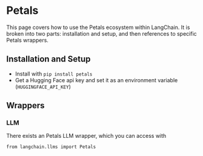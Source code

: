 Petals
======

This page covers how to use the Petals ecosystem within LangChain. It is broken into two parts: installation and setup, and then references to specific Petals wrappers.

Installation and Setup[​](#installation-and-setup "Direct link to Installation and Setup")
------------------------------------------------------------------------------------------

*   Install with `pip install petals`
*   Get a Hugging Face api key and set it as an environment variable (`HUGGINGFACE_API_KEY`)

Wrappers[​](#wrappers "Direct link to Wrappers")
------------------------------------------------

### LLM[​](#llm "Direct link to LLM")

There exists an Petals LLM wrapper, which you can access with

    from langchain.llms import Petals